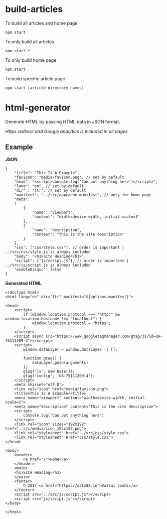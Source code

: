 # build-articles

To build all articles and home page

`npm start`

To only build all articles

`npm start *`

To only build home page

`npm start .`

To build specific article page

`npm start [article directory names]`

# html-generator

Generate HTML by passing HTML data in JSON format.

_Https redirect and Google analytics is included in all pages_

## Example

**JSON**

    {
        "title": "This Is A Example",
        "favicon": "media/favicon.png", // set by default
        "head": "<script>console.log('Can put anything here')</script>",
        "lang": "en", // set by default
        "dir" : "ltr", // set by default
        "manifest": "../src/appcache.manifest", // only for home page
        "meta":
        [
            {
                "name": "viewport",
                "content": "width=device-width, initial-scale=1"
            },
            {
                "name": "description",
                "content": "This is the site description"
            }
        ],
        "css": ["css/style.css"], // order is important | ../src/css/style.js is always included
        "body": "<h1>Site Heading</h1>",
        "script": ["js/script.js"], // order is important | ../src/js/script.js is always included
        "enableDisqus": false
    }

**Generated HTML**

    <!doctype html>
    <html lang="en" dir="ltr" manifest="${options.manifest}">

    <head>
        <script>
            if (window.location.protocol === "http:" && window.location.hostname !== "localhost") {
                window.location.protocol = "https";
            }
        </script>
        <script async src="https://www.googletagmanager.com/gtag/js?id=UA-75111209-4"></script>
        <script>
            window.dataLayer = window.dataLayer || [];

            function gtag() {
                dataLayer.push(arguments)
            };
            gtag('js', new Date());
            gtag('config', 'UA-75111209-4');
        </script>
        <meta charset="utf-8">
        <link rel="icon" href="media/favicon.png">
        <title>This Is A Example</title>
        <meta name="viewport" content="width=device-width, initial-scale=1">
        <meta name="description" content="This is the site description">
        <script>
            console.log('Can put anything here')
        </script>
        <link rel="icon" sizes="192x192" href="..src/media/icon_192x192.png">
        <link rel="stylesheet" href="../src/css/style.css">
        <link rel="stylesheet" href="css/style.css">
    </head>

    <body>
        <header>
            <a href="/">Home</a>
        </header>
        <main>
        <h1>Site Heading</h1>
        </main>
        <footer>
            © 2017 <a href="https://vatz88.in">Vatsal Joshi</a>
        </footer>
        <script src="../src/js/script.js"></script>
        <script src="js/script.js"></script>
    </body>

    </html>
